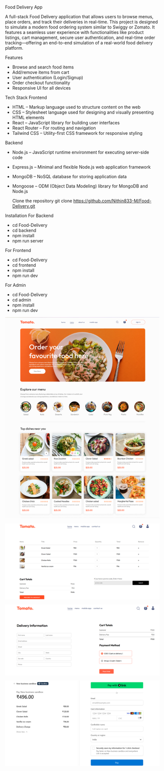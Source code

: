Food Delivery App

A full-stack Food Delivery application that allows users to browse menus, place orders, and track their deliveries in real-time. This project is designed to simulate a modern food ordering system similar to Swiggy or Zomato. It features a seamless user experience with functionalities like product listings, cart management, secure user authentication, and real-time order tracking—offering an end-to-end simulation of a real-world food delivery platform.

Features
-  Browse and search food items
-  Add/remove items from cart
-  User authentication (Login/Signup)
-  Order checkout functionality
-  Responsive UI for all devices

 Tech Stack
  Frontend
- HTML – Markup language used to structure content on the web
- CSS – Stylesheet language used for designing and visually presenting HTML elements
- React – JavaScript library for building user interfaces
- React Router – For routing and navigation
- Tailwind CSS – Utility-first CSS framework for responsive styling

 Backend
- Node.js – JavaScript runtime environment for executing server-side code
- Express.js – Minimal and flexible Node.js web application framework
- MongoDB – NoSQL database for storing application data
- Mongoose – ODM (Object Data Modeling) library for MongoDB and Node.js

  Clone the repository
git clone https://github.com/Nithin833-M/Food-Delivery.git

Installation
For Backend
- cd Food-Delivery
- cd backend
- npm install
- npm run server

For Frontend
- cd Food-Delivery
- cd frontend
- npm install
- npm run dev

For Admin
- cd Food-Delivery
- cd admin
- npm install
- npm run dev

![image alt](https://github.com/Nithin833-M/Food-Delivery/blob/af5098fb4a5dcdd9ef37c8fe3dc6b67114fb7363/Screenshot%202025-05-17%20171950.png)

![image alt](https://github.com/Nithin833-M/Food-Delivery/blob/af5098fb4a5dcdd9ef37c8fe3dc6b67114fb7363/Screenshot%202025-05-17%20172153.png)

![image alt](https://github.com/Nithin833-M/Food-Delivery/blob/af5098fb4a5dcdd9ef37c8fe3dc6b67114fb7363/Screenshot%202025-05-17%20172415.png)

![image alt](https://github.com/Nithin833-M/Food-Delivery/blob/af5098fb4a5dcdd9ef37c8fe3dc6b67114fb7363/Screenshot%202025-05-17%20172317.png)
